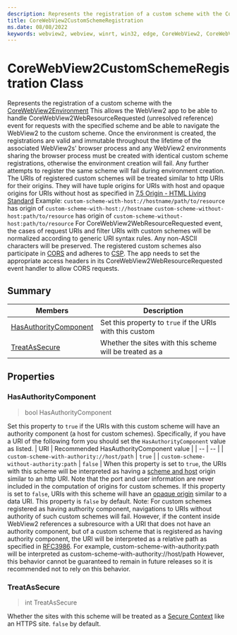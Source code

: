 ```yaml
---
description: Represents the registration of a custom scheme with the CoreWebView2Environment
title: CoreWebView2CustomSchemeRegistration
ms.date: 08/08/2022
keywords: webview2, webview, winrt, win32, edge, CoreWebView2, CoreWebView2Controller, browser control, edge html, CoreWebView2CustomSchemeRegistration
---
```


# CoreWebView2CustomSchemeRegistration Class



Represents the registration of a custom scheme with the [CoreWebView2Environment](corewebview2environment.md)
This allows the WebView2 app to be able to handle CoreWebView2WebResourceRequested (unresolved reference)
event for requests with the specified scheme and be able to navigate the WebView2
to the custom scheme. Once the environment is created, the registrations are
valid and immutable throughout the lifetime of the associated WebView2s' browser
process and any WebView2 environments sharing the browser process must be
created with identical custom scheme registrations, otherwise the environment
creation will fail.
Any further attempts to register the same scheme will fail during environment creation.
The URIs of registered custom schemes will be treated similar to http URIs for their origins.
They will have tuple origins for URIs with host and opaque origins for URIs
without host as specified in [7.5 Origin - HTML Living Standard](https://html.spec.whatwg.org/multipage/origin.html)
Example:
`custom-scheme-with-host://hostname/path/to/resource` has origin of `custom-scheme-with-host://hostname`
`custom-scheme-without-host:path/to/resource` has origin of `custom-scheme-without-host:path/to/resource`
For CoreWebView2WebResourceRequested event, the cases of request URIs and filter URIs
with custom schemes will be normalized according to generic URI syntax
rules. Any non-ASCII characters will be preserved.
The registered custom schemes also participate in
[CORS](https://developer.mozilla.org/en-US/docs/Web/HTTP/CORS) and
adheres to [CSP](https://developer.mozilla.org/en-US/docs/Web/HTTP/CSP).
The app needs to set the appropriate access headers in its
CoreWebView2WebResourceRequested event handler to allow CORS requests.

## Summary

Members|Description
--|--
[HasAuthorityComponent](#hasauthoritycomponent) | Set this property to `true` if the URIs with this custom
[TreatAsSecure](#treatassecure) | Whether the sites with this scheme will be treated as a

## Properties

### HasAuthorityComponent

>  bool HasAuthorityComponent

Set this property to `true` if the URIs with this custom
scheme will have an authority component (a host for custom schemes).
Specifically, if you have a URI of the following form you should set the
`HasAuthorityComponent` value as listed.
| URI | Recommended HasAuthorityComponent value |
| -- | -- |
| `custom-scheme-with-authority://host/path` | `true` |
| `custom-scheme-without-authority:path` | `false` |
When this property is set to `true`, the URIs with this scheme will be
interpreted as having a
[scheme and host](https://html.spec.whatwg.org/multipage/origin.html#concept-origin-tuple)
origin similar to an http URI. Note that the port and user
information are never included in the computation of origins for
custom schemes.
If this property is set to `false`, URIs with this scheme will have an
[opaque origin](https://html.spec.whatwg.org/multipage/origin.html#concept-origin-opaque)
similar to a data URI.
This property is `false` by default.
Note: For custom schemes registered as having authority component,
navigations to URIs without authority of such custom schemes will fail.
However, if the content inside WebView2 references
a subresource with a URI that does not have
an authority component, but of a custom scheme that is registered as
having authority component, the URI will be interpreted as a relative path
as specified in [RFC3986](https://www.rfc-editor.org/rfc/rfc3986).
For example, custom-scheme-with-authority:path will be interpreted
as custom-scheme-with-authority://host/path
However, this behavior cannot be guaranteed to remain in future
releases so it is recommended not to rely on this behavior.

### TreatAsSecure

>  int TreatAsSecure

Whether the sites with this scheme will be treated as a
[Secure Context](https://developer.mozilla.org/en-US/docs/Web/Security/Secure_Contexts)
like an HTTPS site.
`false` by default.




